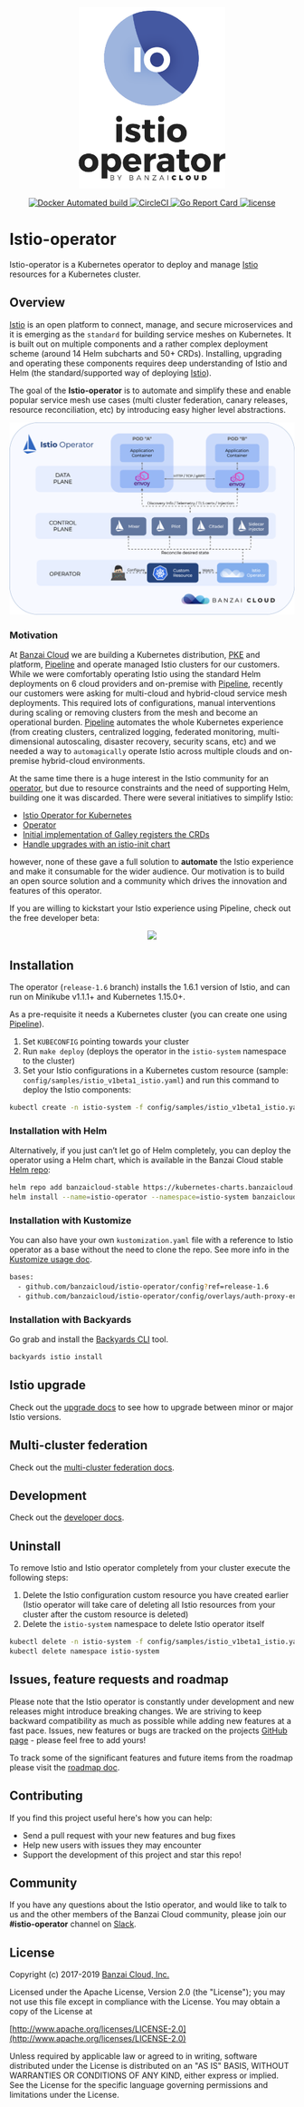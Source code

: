 
<p align="center"><img src="docs/img/istio_operator_logo.png" width="260"></p>

<p align="center">

  <a href="https://hub.docker.com/r/banzaicloud/istio-operator/">
    <img src="https://img.shields.io/docker/cloud/automated/banzaicloud/istio-operator.svg" alt="Docker Automated build">
  </a>

  <a href="https://circleci.com/gh/banzaicloud/istio-operator/tree/master">
    <img src="https://circleci.com/gh/banzaicloud/istio-operator/tree/master.svg?style=shield" alt="CircleCI">
  </a>

  <a href="https://goreportcard.com/report/github.com/banzaicloud/istio-operator">
    <img src="https://goreportcard.com/badge/github.com/banzaicloud/istio-operator" alt="Go Report Card">
  </a>

  <a href="https://github.com/banzaicloud/istio-operator/">
    <img src="https://img.shields.io/badge/license-Apache%20v2-orange.svg" alt="license">
  </a>

</p>

# Istio-operator

Istio-operator is a Kubernetes operator to deploy and manage [Istio](https://istio.io/) resources for a Kubernetes cluster.

## Overview

[Istio](https://istio.io/) is an open platform to connect, manage, and secure microservices and it is emerging as the `standard` for building service meshes on Kubernetes. It is built out on multiple components and a rather complex deployment scheme (around 14 Helm subcharts and 50+ CRDs). Installing, upgrading and operating these components requires deep understanding of Istio and Helm (the standard/supported way of deploying [Istio](https://istio.io/)).

The goal of the **Istio-operator** is to automate and simplify these and enable popular service mesh use cases (multi cluster federation, canary releases, resource reconciliation, etc) by introducing easy higher level abstractions.

![Istio Operator](/docs/img/operator.png)

### Motivation

At [Banzai Cloud](https://banzaicloud.com) we are building a Kubernetes distribution, [PKE](https://github.com/banzaicloud/pke) and platform, [Pipeline](https://github.com/banzaicloud/pipeline) and operate managed Istio clusters for our customers. While we were comfortably operating Istio using the standard Helm deployments on 6 cloud providers and on-premise with [Pipeline](https://github.com/banzaicloud/pipeline), recently our customers were asking for multi-cloud and hybrid-cloud service mesh deployments. This required lots of configurations, manual interventions during scaling or removing clusters from the mesh and become an operational burden. [Pipeline](https://github.com/banzaicloud/pipeline) automates the whole Kubernetes experience (from creating clusters, centralized logging, federated monitoring, multi-dimensional autoscaling, disaster recovery, security scans, etc) and we needed a way to `automagically` operate Istio across multiple clouds and on-premise hybrid-cloud environments.

At the same time there is a huge interest in the Istio community for an [operator](https://github.com/istio/istio/issues/9333), but due to resource constraints and the need of supporting Helm, building one it was discarded. There were several initiatives to simplify Istio:

- [Istio Operator for Kubernetes](https://github.com/istio/istio/issues/9333)
- [Operator](https://github.com/istio/istio/pull/10015)
- [Initial implementation of Galley registers the CRDs](https://github.com/istio/istio/pull/10120)
- [Handle upgrades with an istio-init chart](https://github.com/istio/istio/pull/10562)

however, none of these gave a full solution to **automate** the Istio experience and make it consumable for the wider audience. Our motivation is to build an open source solution and a community which drives the innovation and features of this operator.

If you are willing to kickstart your Istio experience using Pipeline, check out the free developer beta:
<p align="center">
  <a href="https://beta.banzaicloud.io">
  <img src="https://camo.githubusercontent.com/a487fb3128bcd1ef9fc1bf97ead8d6d6a442049a/68747470733a2f2f62616e7a6169636c6f75642e636f6d2f696d672f7472795f706970656c696e655f627574746f6e2e737667">
  </a>
</p>

## Installation

The operator (`release-1.6` branch) installs the 1.6.1 version of Istio, and can run on Minikube v1.1.1+ and Kubernetes 1.15.0+.

As a pre-requisite it needs a Kubernetes cluster (you can create one using [Pipeline](https://github.com/banzaicloud/pipeline)).

1. Set `KUBECONFIG` pointing towards your cluster
2. Run `make deploy` (deploys the operator in the `istio-system` namespace to the cluster)
3. Set your Istio configurations in a Kubernetes custom resource (sample: `config/samples/istio_v1beta1_istio.yaml`) and run this command to deploy the Istio components:

```bash
kubectl create -n istio-system -f config/samples/istio_v1beta1_istio.yaml
```

### Installation with Helm

Alternatively, if you just can’t let go of Helm completely, you can deploy the operator using a Helm chart, which is available in the Banzai Cloud stable [Helm repo](deploy/charts/istio-operator):

```bash
helm repo add banzaicloud-stable https://kubernetes-charts.banzaicloud.com/
helm install --name=istio-operator --namespace=istio-system banzaicloud-stable/istio-operator
```

### Installation with Kustomize

You can also have your own `kustomization.yaml` file with a reference to Istio operator as a base without the need to clone the repo. See more info in the [Kustomize usage doc](config/README.md).

```bash
bases:
  - github.com/banzaicloud/istio-operator/config?ref=release-1.6
  - github.com/banzaicloud/istio-operator/config/overlays/auth-proxy-enabled?ref=release-1.6
```

### Installation with Backyards

Go grab and install the [Backyards CLI](https://github.com/banzaicloud/backyards-cli) tool.

```bash
backyards istio install
```

## Istio upgrade

Check out the [upgrade docs](docs/upgrade.md) to see how to upgrade between minor or major Istio versions.

## Multi-cluster federation

Check out the [multi-cluster federation docs](docs/federation/README.md).

## Development

Check out the [developer docs](docs/developer.md).

## Uninstall

To remove Istio and Istio operator completely from your cluster execute the following steps:

1. Delete the Istio configuration custom resource you have created earlier (Istio operator will take care of deleting all Istio resources from your cluster after the custom resource is deleted)
2. Delete the `istio-system` namespace to delete Istio operator itself

```bash
kubectl delete -n istio-system -f config/samples/istio_v1beta1_istio.yaml
kubectl delete namespace istio-system
```

## Issues, feature requests and roadmap

Please note that the Istio operator is constantly under development and new releases might introduce breaking changes. We are striving to keep backward compatibility as much as possible while adding new features at a fast pace. Issues, new features or bugs are tracked on the projects [GitHub page](https://github.com/banzaicloud/istio-operator/issues) - please feel free to add yours!

To track some of the significant features and future items from the roadmap please visit the [roadmap doc](docs/roadmap.md).

## Contributing

If you find this project useful here's how you can help:

- Send a pull request with your new features and bug fixes
- Help new users with issues they may encounter
- Support the development of this project and star this repo!

## Community

 If you have any questions about the Istio operator, and would like to talk to us and the other members of the Banzai Cloud community, please join our **#istio-operator** channel on [Slack](https://pages.banzaicloud.com/invite-slack).

## License

Copyright (c) 2017-2019 [Banzai Cloud, Inc.](https://banzaicloud.com)

Licensed under the Apache License, Version 2.0 (the "License");
you may not use this file except in compliance with the License.
You may obtain a copy of the License at

[http://www.apache.org/licenses/LICENSE-2.0](http://www.apache.org/licenses/LICENSE-2.0)

Unless required by applicable law or agreed to in writing, software
distributed under the License is distributed on an "AS IS" BASIS,
WITHOUT WARRANTIES OR CONDITIONS OF ANY KIND, either express or implied.
See the License for the specific language governing permissions and
limitations under the License.
